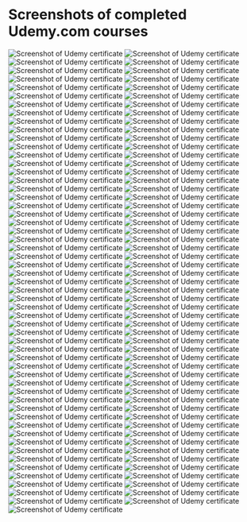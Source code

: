 # Screenshots of completed Udemy.com courses

<img alt="Screenshot of Udemy certificate" src="01_TypeScript_dla_poczatkujacych.jpg">
<img alt="Screenshot of Udemy certificate" src="02_Modern_React_with_Redux.jpg">
<img alt="Screenshot of Udemy certificate" src="03_Kurs_Preprocesory_LESS_and_SASS.jpg">
<img alt="Screenshot of Udemy certificate" src="04_Ultimate_Dark_Web,_Anonymity,_Privacy_and_Security.jpg">
<img alt="Screenshot of Udemy certificate" src="05_Node.js,_Express_i_MongoDB.jpg">
<img alt="Screenshot of Udemy certificate" src="06_Server_Side_Rendering_with_React_and_Redux.jpg">
<img alt="Screenshot of Udemy certificate" src="07_Opanuj_NestJS.js.jpg">
<img alt="Screenshot of Udemy certificate" src="08_Node_with_React_-_Fullstack_Web_Development.jpg">
<img alt="Screenshot of Udemy certificate" src="09_MERN_Stack_Social_Media_Blog_App.jpg">
<img alt="Screenshot of Udemy certificate" src="10_Stripe_Masterclass_With_React_and_Node.jpg">
<img alt="Screenshot of Udemy certificate" src="11_MERN_Ecommerce_-_Using_React,_Redux,_Node.js.jpg">
<img alt="Screenshot of Udemy certificate" src="12_MERN_Stack_Front_To_Back.jpg">
<img alt="Screenshot of Udemy certificate" src="13_MERN_-_Crud_App.jpg">
<img alt="Screenshot of Udemy certificate" src="14_NextJS_for_React_Developers.jpg">
<img alt="Screenshot of Udemy certificate" src="15_Typescript_-_The_Complete_Developers_Guide.jpg">
<img alt="Screenshot of Udemy certificate" src="16_Just_Express.jpg">
<img alt="Screenshot of Udemy certificate" src="17_EJS_Template_Course.jpg">
<img alt="Screenshot of Udemy certificate" src="18_MongoDB_and_Mongoose_Course.jpg">
<img alt="Screenshot of Udemy certificate" src="19_SQL_and_PostgreSQL.jpg">
<img alt="Screenshot of Udemy certificate" src="20_NodeJS_MySQL_Login_System.jpg">
<img alt="Screenshot of Udemy certificate" src="21_React_Leaflet.jpg">
<img alt="Screenshot of Udemy certificate" src="22_Algorithms_in_JS.jpg">
<img alt="Screenshot of Udemy certificate" src="23_Data_Structures_in_JS.jpg">
<img alt="Screenshot of Udemy certificate" src="24_Master_Bootstrap_5.jpg">
<img alt="Screenshot of Udemy certificate" src="25_JavaScript_Math_Games.jpg">
<img alt="Screenshot of Udemy certificate" src="26_Advanced_CSS_and_Sass.jpg">
<img alt="Screenshot of Udemy certificate" src="27_GIS_Data_with_Leaflet_and_Turf.jpg">
<img alt="Screenshot of Udemy certificate" src="28_Mobile_Leaflet.jpg">
<img alt="Screenshot of Udemy certificate" src="29_Chart_JS,_the_complete_guide.jpg">
<img alt="Screenshot of Udemy certificate" src="30_Responsive_HTML_and_CSS.jpg">
<img alt="Screenshot of Udemy certificate" src="31_Advanced_React_and_Redux.jpg">
<img alt="Screenshot of Udemy certificate" src="32-NodeJS_-_Advanced_Concepts.jpg">
<img alt="Screenshot of Udemy certificate" src="33_Hacking_and_Securing_JWT.jpg">
<img alt="Screenshot of Udemy certificate" src="34_XML_and_JSON.jpg">
<img alt="Screenshot of Udemy certificate" src="35_SVG.jpg">
<img alt="Screenshot of Udemy certificate" src="36_HTML5_Canvas.jpg">
<img alt="Screenshot of Udemy certificate" src="37_Graphic_Design_Theory.jpg">
<img alt="Screenshot of Udemy certificate" src="38_ES6_JS.jpg">
<img alt="Screenshot of Udemy certificate" src="39_OOP_JS.jpg">
<img alt="Screenshot of Udemy certificate" src="40_ES6,_ES7_&_ES8.jpg">
<img alt="Screenshot of Udemy certificate" src="41_JS_Arrays.jpg">
<img alt="Screenshot of Udemy certificate" src="42_Functional_Programming_JS.jpg">
<img alt="Screenshot of Udemy certificate" src="43_JS_RegExp.jpg">
<img alt="Screenshot of Udemy certificate" src="44_JS_Advanced_Topics.jpg">
<img alt="Screenshot of Udemy certificate" src="45_JS_-_The_Critical_Parts.jpg">
<img alt="Screenshot of Udemy certificate" src="46_JS_Weird_Parts.jpg">
<img alt="Screenshot of Udemy certificate" src="47_Advanced_JS_Concepts.jpg">
<img alt="Screenshot of Udemy certificate" src="48_Clean_Code.jpg">
<img alt="Screenshot of Udemy certificate" src="49_Styled_Components.jpg">
<img alt="Screenshot of Udemy certificate" src="50_React_Libraries.jpg">
<img alt="Screenshot of Udemy certificate" src="51_Webpack5_+_Vite.jpg">
<img alt="Screenshot of Udemy certificate" src="52_Webpack5.jpg">
<img alt="Screenshot of Udemy certificate" src="53_NextJS_&_Open_AI-GPT.jpg">
<img alt="Screenshot of Udemy certificate" src="54_GraphQL_with_JS.jpg">
<img alt="Screenshot of Udemy certificate" src="55_GraphQL_with_React.jpg">
<img alt="Screenshot of Udemy certificate" src="56_ChatGPT_Midjourney_DALL-E_3_&_APIs.jpg">
<img alt="Screenshot of Udemy certificate" src="57_Docker_&_Kubernetes.jpg">
<img alt="Screenshot of Udemy certificate" src="58_GraphQL.jpg">
<img alt="Screenshot of Udemy certificate" src="59_ML_with_JS.jpg">
<img alt="Screenshot of Udemy certificate" src="60_TensorflowJS.jpg">
<img alt="Screenshot of Udemy certificate" src="61_Docker.jpg">
<img alt="Screenshot of Udemy certificate" src="62_Kubernetes.jpg">
<img alt="Screenshot of Udemy certificate" src="63_Electron.jpg">
<img alt="Screenshot of Udemy certificate" src="64_jQuery.jpg">
<img alt="Screenshot of Udemy certificate" src="65_Deno.jpg">
<img alt="Screenshot of Udemy certificate" src="66_Ionic_React.jpg">
<img alt="Screenshot of Udemy certificate" src="67_Design_Patterns_in_TS.jpg">
<img alt="Screenshot of Udemy certificate" src="68_Design_Patterns_in_JS.jpg">
<img alt="Screenshot of Udemy certificate" src="69_Frontend_Architecture.jpg">
<img alt="Screenshot of Udemy certificate" src="70_Web_Performance.jpg">
<img alt="Screenshot of Udemy certificate" src="71_PWA.jpg">
<img alt="Screenshot of Udemy certificate" src="72_React_Native.jpg">
<img alt="Screenshot of Udemy certificate" src="73_React_Testing_Library.jpg">
<img alt="Screenshot of Udemy certificate" src="74_Strongly_Typed_Next.js.jpg">
<img alt="Screenshot of Udemy certificate" src="75_Selenium_Mocha.jpg">
<img alt="Screenshot of Udemy certificate" src="76_JS_Unit_Testing.jpg">
<img alt="Screenshot of Udemy certificate" src="77_Cypress_E2E.jpg">
<img alt="Screenshot of Udemy certificate" src="78_Unit_Testing_for_TS_with_Jest.jpg">
<img alt="Screenshot of Udemy certificate" src="79_NextJS.jpg">
<img alt="Screenshot of Udemy certificate" src="80_Next.js_15_&_React.jpg">
<img alt="Screenshot of Udemy certificate" src="81_NextJS.jpg">
<img alt="Screenshot of Udemy certificate" src="82_YAML.jpg">
<img alt="Screenshot of Udemy certificate" src="83_Jenkins.jpg">
<img alt="Screenshot of Udemy certificate" src="84_Redis.jpg">
<img alt="Screenshot of Udemy certificate" src="85_OpenLayers.jpg">
<img alt="Screenshot of Udemy certificate" src="86_OAuth.jpg">
<img alt="Screenshot of Udemy certificate" src="87_OpenID_Connect.jpg">
<img alt="Screenshot of Udemy certificate" src="88_Inkscape.jpg">
<img alt="Screenshot of Udemy certificate" src="89_Typing.jpg">
<img alt="Screenshot of Udemy certificate" src="90_React_Three_Fiber.jpg">
<img alt="Screenshot of Udemy certificate" src="91_ThreeJS.jpg">
<img alt="Screenshot of Udemy certificate" src="92_ThreeJS_&_Shaders.jpg">
<img alt="Screenshot of Udemy certificate" src="93_ThreeJS_&_more.jpg">
<img alt="Screenshot of Udemy certificate" src="94_Three.js_with_Shaders.jpg">
<img alt="Screenshot of Udemy certificate" src="95_WebGL.jpg">
<img alt="Screenshot of Udemy certificate" src="96_D3.js.jpg">
<img alt="Screenshot of Udemy certificate" src="97_GSAP.jpg">
<img alt="Screenshot of Udemy certificate" src="98_Canvas_Game.jpg">
<img alt="Screenshot of Udemy certificate" src="99_Protobuf.jpg">
<img alt="Screenshot of Udemy certificate" src="100_gRPC_with_Node.jpg">
<img alt="Screenshot of Udemy certificate" src="101_Advanced_Git.jpg">
<img alt="Screenshot of Udemy certificate" src="102_Github_Actions.jpg">
<img alt="Screenshot of Udemy certificate" src="104_WebRTC_&_SocketIO.jpg">
<img alt="Screenshot of Udemy certificate" src="105_TypeScript.jpg">
<img alt="Screenshot of Udemy certificate" src="106_React_Query.jpg">
<img alt="Screenshot of Udemy certificate" src="107_RxJS_&_Observables.jpg">
<img alt="Screenshot of Udemy certificate" src="108_React_Hook_Form.jpg">
<img alt="Screenshot of Udemy certificate" src="109_Material_UI.jpg">
<img alt="Screenshot of Udemy certificate" src="110_Lodash.jpg">
